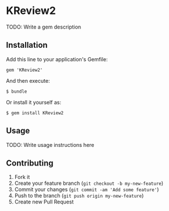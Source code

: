 # KReview2

TODO: Write a gem description

## Installation

Add this line to your application's Gemfile:

    gem 'KReview2'

And then execute:

    $ bundle

Or install it yourself as:

    $ gem install KReview2

## Usage

TODO: Write usage instructions here

## Contributing

1. Fork it
2. Create your feature branch (`git checkout -b my-new-feature`)
3. Commit your changes (`git commit -am 'Add some feature'`)
4. Push to the branch (`git push origin my-new-feature`)
5. Create new Pull Request
